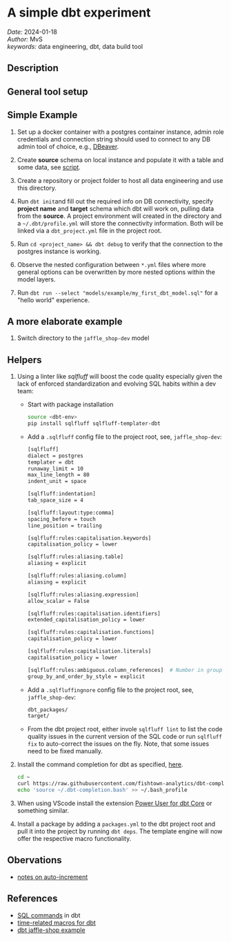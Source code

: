# A simple dbt experiment

*Date:* 2024-01-18  
*Author:* MvS  
*keywords:* data engineering, dbt, data build tool

## Description

## General tool setup

## Simple Example

1. Set up a docker container with a postgres container instance, admin role credentials and connection string should used
to connect to any DB admin tool of choice, e.g., [DBeaver](https://dbeaver.io/).

2. Create **source** schema on local instance and populate it with a table and some data, see [script](./scripts/00_source.sql).

3. Create a repository or project folder to host all data engineering and use this directory.

4. Run `dbt init`and fill out the required info on DB connectivity, specify **project name** and **target** schema which dbt will work on, pulling
data from the **source**. A project environment will created in the directory and a `~/.dbt/profile.yml` will store the connectivity information.
Both will be linked via a `dbt_project.yml` file in the project root.

5. Run `cd <project_name> && dbt debug` to verify that the connection to the postgres instance is working.

6. Observe the nested configuration between `*.yml` files where more general options can
be overwritten by more nested options within the model layers.

7. Run  `dbt run --select "models/example/my_first_dbt_model.sql"` for a "hello world" experience.

## A more elaborate example

1. Switch directory to the `jaffle_shop-dev` model

## Helpers

1. Using a linter like *sqlfluff* will boost the code quality especially given the lack of enforced standardization
and evolving SQL habits within a dev team:

    - Start with package installation

        ```bash
        source <dbt-env>
        pip install sqlfluff sqlfluff-templater-dbt
        ```

    - Add a `.sqlfluff` config file to the project root, see, `jaffle_shop-dev`:

        ```bash
        [sqlfluff]
        dialect = postgres
        templater = dbt
        runaway_limit = 10
        max_line_length = 80
        indent_unit = space

        [sqlfluff:indentation]
        tab_space_size = 4

        [sqlfluff:layout:type:comma]
        spacing_before = touch
        line_position = trailing

        [sqlfluff:rules:capitalisation.keywords] 
        capitalisation_policy = lower

        [sqlfluff:rules:aliasing.table]
        aliasing = explicit

        [sqlfluff:rules:aliasing.column]
        aliasing = explicit

        [sqlfluff:rules:aliasing.expression]
        allow_scalar = False

        [sqlfluff:rules:capitalisation.identifiers]
        extended_capitalisation_policy = lower

        [sqlfluff:rules:capitalisation.functions]
        capitalisation_policy = lower

        [sqlfluff:rules:capitalisation.literals]
        capitalisation_policy = lower

        [sqlfluff:rules:ambiguous.column_references]  # Number in group by
        group_by_and_order_by_style = explicit
        ```

    - Add a `.sqlfluffingnore` config file to the project root, see, `jaffle_shop-dev`:

        ```bash
        dbt_packages/
        target/
        ```

    - From the dbt project root, either invole `sqlfluff lint` to list the code quality issues in the
    current version of the SQL code or run `sqlfluff fix` to auto-correct the issues on the fly.
    Note, that some issues need to be fixed manually.

2. Install the command completion for dbt as specified, [here](https://github.com/dbt-labs/dbt-completion.bash).

    ```bash
    cd ~
    curl https://raw.githubusercontent.com/fishtown-analytics/dbt-completion.bash/master/dbt-completion.bash > ~/.dbt-completion.bash
    echo 'source ~/.dbt-completion.bash' >> ~/.bash_profile
    ```

3. When using VScode install the extension [Power User for dbt Core](https://marketplace.visualstudio.com/items?itemName=innoverio.vscode-dbt-power-user) or something similar.

4. Install a package by adding a `packages.yml` to the dbt project root and pull it into the project by running `dbt deps`.
The template engine will now offer the respective macro functionality.

## Obervations

- [notes on auto-increment](https://discourse.getdbt.com/t/can-i-create-an-auto-incrementing-id-in-dbt/579/2)

## References

- [SQL commands](https://docs.getdbt.com/sql-reference) in dbt
- [time-related macros for dbt](https://hub.getdbt.com/calogica/dbt_date/latest/)
- [dbt jaffle-shop example](https://github.com/dbt-labs/jaffle-shop)
